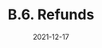 ---
slug: /pages/v-policies-for-schools-abroad/schools-abroad-experience-planning/refunds
date: 2021-12-17
title: B.6. Refunds
---
